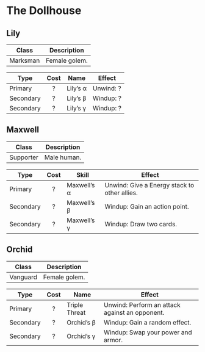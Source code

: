 # The Dollhouse

## Lily

| Class    | Description   |
| -------- | ------------- |
| Marksman | Female golem. |

| Type      | Cost | Name     | Effect    |
| --------- | :--: | -------- | --------- |
| Primary   |  ?   | Lily’s α | Unwind: ? |
| Secondary |  ?   | Lily’s β | Windup: ? |
| Secondary |  ?   | Lily’s γ | Windup: ? |

## Maxwell

| Class     | Description |
| --------- | ----------- |
| Supporter | Male human. |

| Type      | Cost | Skill       | Effect                                       |
| --------- | :--: | ----------- | -------------------------------------------- |
| Primary   |  ?   | Maxwell’s α | Unwind: Give a Energy stack to other allies. |
| Secondary |  ?   | Maxwell’s β | Windup: Gain an action point.                |
| Secondary |  ?   | Maxwell’s γ | Windup: Draw two cards.                      |

## Orchid

| Class    | Description   |
| -------- | ------------- |
| Vanguard | Female golem. |

| Type      | Cost | Name          | Effect                                         |
| --------- | :--: | ------------- | ---------------------------------------------- |
| Primary   |  ?   | Triple Threat | Unwind: Perform an attack against an opponent. |
| Secondary |  ?   | Orchid’s β    | Windup: Gain a random effect.                  |
| Secondary |  ?   | Orchid’s γ    | Windup: Swap your power and armor.             |
